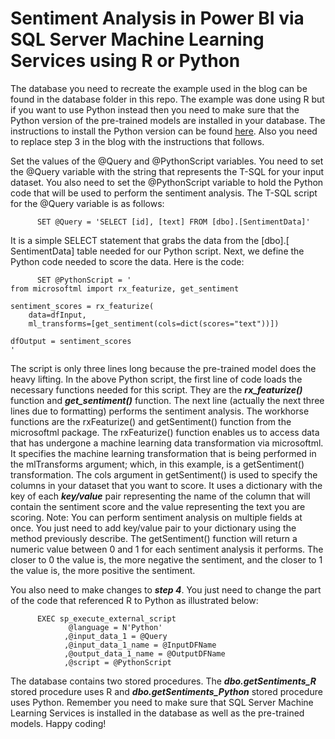 # Sentiment Analysis in Power BI via SQL Server Machine Learning Services using R or Python 

The database you need to recreate the example used in the blog can be found in the database folder in this repo. The example was done using R but if you want to use Python instead then you need to make sure that the Python version of the pre-trained models are installed in your database. The instructions to install the Python version can be found [here](https://bit.ly/38nROBI). Also you need to replace step 3 in the blog with the instructions that follows.

Set the values of the @Query and @PythonScript variables. You need to set the @Query variable with the string that represents the T-SQL for your input dataset. You also need to set the @PythonScript variable to hold the Python code that will be used to perform the sentiment analysis. The T-SQL script for the @Query variable is as follows:

```
      SET @Query = 'SELECT [id], [text] FROM [dbo].[SentimentData]'
```

It is a simple SELECT statement that grabs the data from the [dbo].[ SentimentData] table needed for our Python script. Next, we define the Python code needed to score the data. Here is the code:

```
      SET @PythonScript = '
from microsoftml import rx_featurize, get_sentiment

sentiment_scores = rx_featurize(
    data=dfInput,
    ml_transforms=[get_sentiment(cols=dict(scores="text"))])

dfOutput = sentiment_scores
'
```

The script is only three lines long because the pre-trained model does the heavy lifting. In the above Python script, the first line of code loads the necessary functions needed for this script. They are the ***rx_featurize()*** function and ***get_sentiment()*** function. The next line (actually the next three lines due to formatting) performs the sentiment analysis. The workhorse functions are the rxFeaturize() and getSentiment() function from the microsoftml package. The rxFeaturize() function enables us to access data that has undergone a machine learning data transformation via microsoftml. It specifies the machine learning transformation that is being performed in the mlTransforms argument; which, in this example, is a getSentiment() transformation. The cols argument in getSentiment() is used to specify the columns in your dataset that you want to score. It uses a dictionary with the key of each ***key/value*** pair representing the name of the column that will contain the sentiment score and the value representing the text you are scoring. Note: You can perform sentiment analysis on multiple fields at once. You just need to add key/value pair to your dictionary using the method previously describe. The getSentiment() function will return a numeric value between 0 and 1 for each sentiment analysis it performs. The closer to 0 the value is, the more negative the sentiment, and the closer to 1 the value is, the more positive the sentiment.

You also need to make changes to ***step 4***. You just need to change the part of the code that referenced R to Python as illustrated below:

```
      EXEC sp_execute_external_script
             @language = N'Python'
            ,@input_data_1 = @Query
            ,@input_data_1_name = @InputDFName
            ,@output_data_1_name = @OutputDFName
            ,@script = @PythonScript
```
The database contains two stored procedures. The ***dbo.getSentiments_R*** stored procedure uses R and ***dbo.getSentiments_Python*** stored procedure uses Python. Remember you need to make sure that SQL Server Machine Learning Services is installed in the database as well as the pre-trained models. Happy coding!

